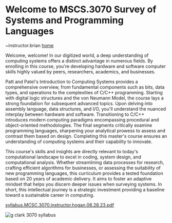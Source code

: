 # Welcome to MSCS.3070 Survey of Systems and Programming Languages  
~instructor.brian  [home](https://github.com/bbe2/instructor.brian)  

Welcome, welcome! In our digitized world, a deep understanding of computing systems offers a distinct advantage in numerous fields. By enrolling in this course, you're developing hardware and software computer skills highly valued by peers, researchers, academics, and businesses. 

Patt and Patel's Introduction to Computing Systems provides a comprehensive overview, from fundamental components such as bits, data types, and operations to the complexities of C/C++ programming. Starting with digital logic structures and the von Neumann Model, the course lays a strong foundation for subsequent advanced topics. Upon delving into assembly language, data structures, and I/O, you'll understand the nuanced interplay between hardware and software. Transitioning to C/C++ introduces modern computing paradigms encompassing procedural and object-oriented methodologies. The final segments critically examine programming languages, sharpening your analytical prowess to assess and contrast them based on design. Completing this master's course ensures an understanding of computing systems and their capability to innovate.  

This course's skills and insights are directly relevant to today's computational landscape to excel in coding, system design, and computational analysis. Whether streamlining data processes for research, crafting efficient algorithms for businesses, or assessing the suitability of new programming languages, this curriculum provides a tested foundation based on 20 years of academic delivery. It aims to foster an adaptive mindset that helps you discern deeper issues when surveying systems. In short, this intellectual journey is a strategic investment providing a baseline toward a sustainable career in computing.  

[syllabus.MCSC.3070.instructor.hogan.08.28.23.pdf](https://github.com/bbe2/instructor.brian/files/12458189/syllabus.MCSC.3070.instructor.hogan.08.28.23.pdf)  

![g clark 3070 syllabus](https://github.com/bbe2/instructor.brian/assets/59778456/df3b4b9c-c1f5-4b73-ac52-51bab4bd50b7)  
